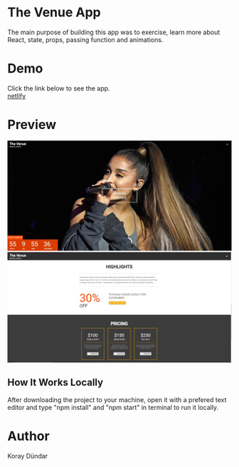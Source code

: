 # The Venue App

The main purpose of building this app was to exercise, learn more about React, state, props, passing function and animations.

# Demo
Click the link below to see the app. <br/>
[netlify](https://gifted-swirles-99832d.netlify.com/)

# Preview
![Rolling Dice - Preview](./src/resources/images/preview1.JPG)
![Rolling Dice - Preview](./src/resources/images/preview2.JPG)

## How It Works Locally

After downloading the project to your machine, open it with a prefered text editor and type "npm install" and "npm start" in terminal to run it locally.

# Author

Koray Dündar
